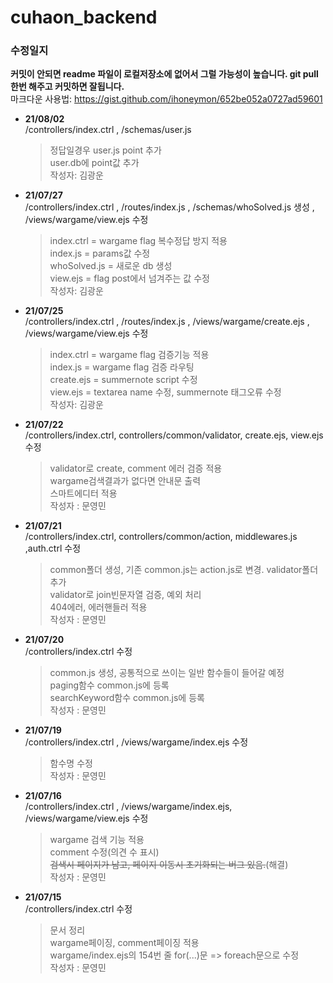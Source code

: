 # cuhaon_backend
### 수정일지
__커밋이 안되면 readme 파일이 로컬저장소에 없어서 그럴 가능성이 높습니다. git pull한번 해주고 커밋하면 잘됩니다.__  
마크다운 사용법: https://gist.github.com/ihoneymon/652be052a0727ad59601  
+ __21/08/02__  
  /controllers/index.ctrl , /schemas/user.js  
  >정답일경우 user.js point 추가  
  >user.db에 point값 추가  
  >작성자: 김광운  

+ __21/07/27__  
  /controllers/index.ctrl , /routes/index.js , /schemas/whoSolved.js 생성 , /views/wargame/view.ejs 수정  
  >index.ctrl = wargame flag 복수정답 방지 적용  
  >index.js = params값 수정  
  >whoSolved.js = 새로운 db 생성  
  >view.ejs = flag post에서 넘겨주는 값 수정  
  >작성자: 김광운  

+ __21/07/25__  
  /controllers/index.ctrl , /routes/index.js , /views/wargame/create.ejs , /views/wargame/view.ejs 수정  
  >index.ctrl = wargame flag 검증기능 적용  
  >index.js = wargame flag 검증 라우팅  
  >create.ejs = summernote script 수정  
  >view.ejs = textarea name 수정, summernote 태그오류 수정  
  >작성자: 김광운  

+ __21/07/22__  
  /controllers/index.ctrl, controllers/common/validator, create.ejs, view.ejs 수정  
  >validator로 create, comment 에러 검증 적용   
  >wargame검색결과가 없다면 안내문 출력  
  >스마트에디터 적용   
  >작성자 : 문영민  

+ __21/07/21__  
  /controllers/index.ctrl, controllers/common/action, middlewares.js ,auth.ctrl 수정
  >common폴더 생성, 기존 common.js는 action.js로 변경. validator폴더 추가   
  >validator로 join빈문자열 검증, 예외 처리  
  >404에러, 에러핸들러 적용   
  >작성자 : 문영민   

+ __21/07/20__  
  /controllers/index.ctrl 수정  
  >common.js 생성, 공통적으로 쓰이는 일반 함수들이 들어갈 예정  
  >paging함수 common.js에 등록   
  >searchKeyword함수 common.js에 등록  
  >작성자 : 문영민  

+ __21/07/19__  
  /controllers/index.ctrl , /views/wargame/index.ejs 수정  
  >함수명 수정  
  >작성자 : 문영민  

+ __21/07/16__  
  /controllers/index.ctrl , /views/wargame/index.ejs, /views/wargame/view.ejs 수정  
  >wargame 검색 기능 적용  
  >comment 수정(의견 수 표시)  
  >~~검색시 페이지가 남고, 페이지 이동시 초기화되는 버그 있음.~~(해결)  
  >작성자 : 문영민  

+ __21/07/15__  
  /controllers/index.ctrl 수정  
  >문서 정리  
  >wargame페이징, comment페이징 적용  
  >wargame/index.ejs의 154번 줄 for(...)문 => foreach문으로 수정  
  >작성자 : 문영민  

  


